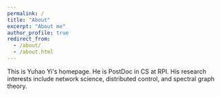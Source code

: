 ```yaml
---
permalink: /
title: "About"
excerpt: "About me"
author_profile: true
redirect_from:
  - /about/
  - /about.html
---
```


This is Yuhao Yi's homepage. He is PostDoc in CS at RPI. His research interests include network science, distributed control, and spectral graph theory. 
